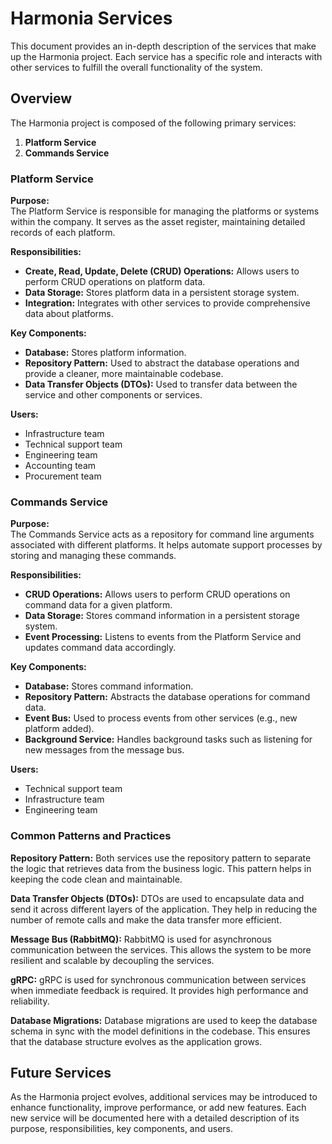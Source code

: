 # Harmonia Services

This document provides an in-depth description of the services that make up the Harmonia project. Each service has a specific role and interacts with other services to fulfill the overall functionality of the system.

## Overview

The Harmonia project is composed of the following primary services:

1. **Platform Service**
2. **Commands Service**

### Platform Service

**Purpose:**  
The Platform Service is responsible for managing the platforms or systems within the company. It serves as the asset register, maintaining detailed records of each platform.

**Responsibilities:**

- **Create, Read, Update, Delete (CRUD) Operations:** Allows users to perform CRUD operations on platform data.
- **Data Storage:** Stores platform data in a persistent storage system.
- **Integration:** Integrates with other services to provide comprehensive data about platforms.

**Key Components:**

- **Database:** Stores platform information.
- **Repository Pattern:** Used to abstract the database operations and provide a cleaner, more maintainable codebase.
- **Data Transfer Objects (DTOs):** Used to transfer data between the service and other components or services.

**Users:**

- Infrastructure team
- Technical support team
- Engineering team
- Accounting team
- Procurement team

### Commands Service

**Purpose:**  
The Commands Service acts as a repository for command line arguments associated with different platforms. It helps automate support processes by storing and managing these commands.

**Responsibilities:**

- **CRUD Operations:** Allows users to perform CRUD operations on command data for a given platform.
- **Data Storage:** Stores command information in a persistent storage system.
- **Event Processing:** Listens to events from the Platform Service and updates command data accordingly.

**Key Components:**

- **Database:** Stores command information.
- **Repository Pattern:** Abstracts the database operations for command data.
- **Event Bus:** Used to process events from other services (e.g., new platform added).
- **Background Service:** Handles background tasks such as listening for new messages from the message bus.

**Users:**

- Technical support team
- Infrastructure team
- Engineering team

### Common Patterns and Practices

**Repository Pattern:**
Both services use the repository pattern to separate the logic that retrieves data from the business logic. This pattern helps in keeping the code clean and maintainable.

**Data Transfer Objects (DTOs):**
DTOs are used to encapsulate data and send it across different layers of the application. They help in reducing the number of remote calls and make the data transfer more efficient.

**Message Bus (RabbitMQ):**
RabbitMQ is used for asynchronous communication between the services. This allows the system to be more resilient and scalable by decoupling the services.

**gRPC:**
gRPC is used for synchronous communication between services when immediate feedback is required. It provides high performance and reliability.

**Database Migrations:**
Database migrations are used to keep the database schema in sync with the model definitions in the codebase. This ensures that the database structure evolves as the application grows.

## Future Services

As the Harmonia project evolves, additional services may be introduced to enhance functionality, improve performance, or add new features. Each new service will be documented here with a detailed description of its purpose, responsibilities, key components, and users.
